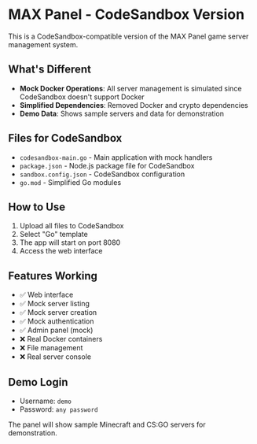 # MAX Panel - CodeSandbox Version

This is a CodeSandbox-compatible version of the MAX Panel game server management system.

## What's Different

- **Mock Docker Operations**: All server management is simulated since CodeSandbox doesn't support Docker
- **Simplified Dependencies**: Removed Docker and crypto dependencies
- **Demo Data**: Shows sample servers and data for demonstration

## Files for CodeSandbox

- `codesandbox-main.go` - Main application with mock handlers
- `package.json` - Node.js package file for CodeSandbox
- `sandbox.config.json` - CodeSandbox configuration
- `go.mod` - Simplified Go modules

## How to Use

1. Upload all files to CodeSandbox
2. Select "Go" template
3. The app will start on port 8080
4. Access the web interface

## Features Working

- ✅ Web interface
- ✅ Mock server listing
- ✅ Mock server creation
- ✅ Mock authentication
- ✅ Admin panel (mock)
- ❌ Real Docker containers
- ❌ File management
- ❌ Real server console

## Demo Login

- Username: `demo`
- Password: `any password`

The panel will show sample Minecraft and CS:GO servers for demonstration.